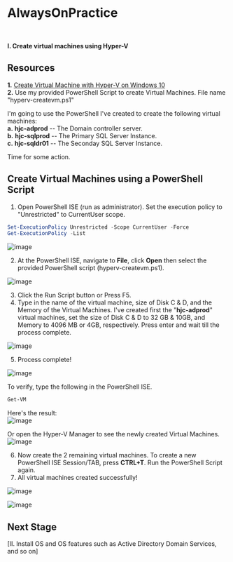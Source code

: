 # AlwaysOnPractice
<br/>

**I. Create virtual machines using Hyper-V**
<br/>

**Resources**
------------------------------------------------------------------------------------------------------------------------------------
**1.** [Create Virtual Machine with Hyper-V on Windows 10](https://docs.microsoft.com/en-us/virtualization/hyper-v-on-windows/quick-start/create-virtual-machine)<br/>
**2.** Use my provided PowerShell Script to create Virtual Machines. File name "hyperv-createvm.ps1"

I'm going to use the PowerShell I've created to create the following virtual machines:	<br/> 
**a.** **hjc-adprod** -- The Domain controller server.	  <br/>
**b.** **hjc-sqlprod** -- The Primary SQL Server Instance. <br/>
**c.** **hjc-sqldr01** -- The Seconday SQL Server Instance. <br/>

Time for some action.
<br/>

**Create Virtual Machines using a PowerShell Script**
------------------------------------------------------------------------------------------------------------------------------------
1. Open PowerShell ISE (run as administrator). Set the execution policy to "Unrestricted" to CurrentUser scope. <br/>
```PowerShell
Set-ExecutionPolicy Unrestricted -Scope CurrentUser -Force
Get-ExecutionPolicy -List
```

![image](https://user-images.githubusercontent.com/95063830/170930540-17097346-7794-4ac8-9b8b-73da9dcf28ec.png)

2. At the PowerShell ISE, navigate to **File**, click **Open** then select the provided PowerShell script (hyperv-createvm.ps1).

![image](https://user-images.githubusercontent.com/95063830/170930889-f0a47dcf-13ed-4283-a1b1-f4789ffd8ed4.png)

3. Click the Run Script button or Press F5.  <br/>
4. Type in the name of the virtual machine, size of Disk C & D, and the Memory of the Virtual Machines. I've created first the "**hjc-adprod**" virtual machines, set the size of Disk C & D to 32 GB & 10GB, and Memory to 4096 MB or 4GB, respectively. Press enter and wait till the process complete.

![image](https://user-images.githubusercontent.com/95063830/170931579-749c8c24-3c90-47af-9832-77a017f41e9e.png)

5. Process complete!

![image](https://user-images.githubusercontent.com/95063830/170932266-88e05ea5-1dc5-4ac1-9736-81026892beac.png)


 To verify, type the following in the PowerShell ISE. <br/>
```PowerShell
Get-VM
```
Here's the result:  <br/>
![image](https://user-images.githubusercontent.com/95063830/170932350-1ff00ace-1c13-44f3-98c3-c5e7692a9180.png)

Or open the Hyper-V Manager to see the newly created Virtual Machines. <br/>
![image](https://user-images.githubusercontent.com/95063830/170932499-f1e39385-a040-4936-8302-370b255c48fb.png)

6. Now create the 2 remaining virtual machines. To create a new PowerShell ISE Session/TAB, press **CTRL+T**. Run the PowerShell Script again. <br/>
7. All virtual machines created successfully! 

![image](https://user-images.githubusercontent.com/95063830/170933392-84dbd84e-ef65-4e32-8ead-962bd34c094d.png)

![image](https://user-images.githubusercontent.com/95063830/170933483-31e01c81-abac-4200-bd4a-9e050138dcfc.png)


**Next Stage**
------------------------------------------------------------------------------------------------------------------------------------

[II. Install OS and OS features such as Active Directory Domain Services, and so on]


